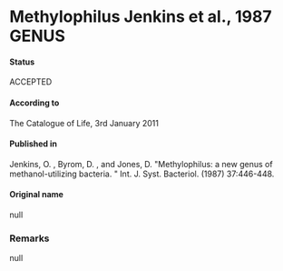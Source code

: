 Methylophilus Jenkins et al., 1987 GENUS
=======

#### Status
ACCEPTED

#### According to
The Catalogue of Life, 3rd January 2011

#### Published in
Jenkins, O. , Byrom, D. , and Jones, D. "Methylophilus: a new genus of methanol-utilizing bacteria. " Int. J. Syst. Bacteriol. (1987) 37:446-448.

#### Original name
null

### Remarks
null